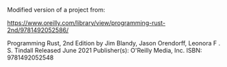 Modified version of a project from:

https://www.oreilly.com/library/view/programming-rust-2nd/9781492052586/

Programming Rust, 2nd Edition
by Jim Blandy, Jason Orendorff, Leonora F . S. Tindall
Released June 2021
Publisher(s): O'Reilly Media, Inc.
ISBN: 9781492052548

